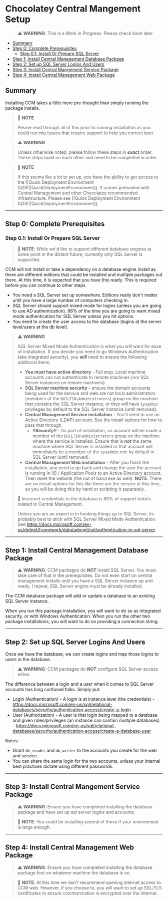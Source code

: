 # Chocolatey Central Mangement Setup

> :warning: **WARNING**: This is a Work in Progress. Please check back later

<!-- TOC depthFrom:2 -->

- [Summary](#summary)
- [Step 0: Complete Prerequisites](#step-0-complete-prerequisites)
  - [Step 0.1: Install Or Prepare SQL Server](#step-01-install-or-prepare-sql-server)
- [Step 1: Install Central Management Database Package](#step-1-install-central-management-database-package)
- [Step 2: Set up SQL Server Logins And Users](#step-2-set-up-sql-server-logins-and-users)
- [Step 3: Install Central Mangement Service Package](#step-3-install-central-mangement-service-package)
- [Step 4: Install Central Management Web Package](#step-4-install-central-management-web-package)

<!-- /TOC -->

## Summary
Installing CCM takes a little more pre-thought than simply running the package installs.


> :memo: **NOTE**
>
> Please read through all of this prior to running installation as you could run into issues that require support to help you correct later.


> :warning: **WARNING**
>
> Unless otherwise noted, please follow these steps in ***exact*** order. These steps build on each other and need to be completed in order.

> :memo: **NOTE**
>
> If this seems like a lot to set up, you have the ability to get access to the [[Quick Deployment Environment (QDE)|QuickDeploymentEnvironment]]. It comes preloaded with Central Management and other Chocolatey recommended infrastructure. Please see [[Quick Deployment Environment (QDE)|QuickDeploymentEnvironment]].

___
## Step 0: Complete Prerequisites

### Step 0.1: Install Or Prepare SQL Server

> :memo: **NOTE**: While we'd like to support different database engines at some point in the distant future, currently only SQL Server is supported.

CCM will not install or take a dependency on a database engine install as there are different editions that could be installed and multiple packages out there. At this time, it is expected that you have this ready. This is required before you can continue to other steps.

* You need a SQL Server set up somewhere. Editions really don't matter until you have a large number of computers checking in.
* SQL Server should support mixed mode for logins (unless you are going to use AD authentication). 98% of the time you are going to want mixed mode authentication for SQL Server unless you hit options.
* You need to create the user access to the database (logins at the server level/users at the db level).

> :warning: **WARNING**
>
> SQL Server Mixed Mode Authentication is what you will want for ease of installation. If you decide you need to go Windows Authentication (aka integrated security), you ***will*** need to ensure the following addtional items:
> * **You *must* have active directory** - Full stop. Local machine accounts can not authenticate to remote machines (nor SQL Server instances on remote machines).
> * **SQL Server machine security** - ensure the domain accounts being used for the service and web are not local administrators (members of the `BUILTIN\Administrators`) group on the machine that contains the SQL Server instance, or they will have `sysadmin` privileges by default to the SQL Server instance (until removed).
> * **Central Management Service installation** - You'll need to use an Active Directory (LDAP) account. See the install options for how to pass that through.
>    * ***!!Security!!*** - As part of installation, an account will be made a member of the `BUILTIN\Administrators` group on the machine where the service is installed. Ensure that is ***not*** the same machine where SQL Server is installed or that account will immediately be a member of the `sysadmin` role by default in SQL Server (until removed).
> * **Central Management Web installation** - After you finish the installation, you need to go back and change the user the account is running in IIS / Application Pools to an Active Directory account. Then reset the website (the out of band exe as well). **NOTE**: There are no install options for this like there are the service at this time, so you will be doing this by hand or scripting it separately.
>
> :memo: Incorrect credentials to the database is 90% of support tickets related to Central Management.
>
>Unless you are an expert in in hooking things up to SQL Server, its probably best to stick with SQL Server Mixed Mode Authentication.
> See https://docs.microsoft.com/en-us/dotnet/framework/data/adonet/sql/authentication-in-sql-server


___
## Step 1: Install Central Management Database Package

> :warning: **WARNING**: CCM packages do ***NOT*** install SQL Server. You must take care of that in the prerequisites. Do not even start on central management installs until you have a SQL Server instance up and ready. I repeat, SQL Server engine must be already installed.

The CCM database package will add or update a database to an existing SQL Server instance.

When you run this package installation, you will want to do so as integrated security, or with Windows Authentication. When you run the other two package installations, you will want to do so providing a connection string.

___
## Step 2: Set up SQL Server Logins And Users

Once we have the database, we can create logins and map those logins to users in the database.

> :warning: **WARNING**: CCM packages do ***NOT*** configure SQL Server access either.

The difference between a login and a user when it comes to SQL Server accounts has long confused folks. Simply put:

* Login (Authentication) - A login is at instance level (the credentials) - https://docs.microsoft.com/en-us/sql/relational-databases/security/authentication-access/create-a-login
* User (Authorization) - A user is that login being mapped to a database and given roles/privileges (an instance can contain multiple databases) - https://docs.microsoft.com/en-us/sql/relational-databases/security/authentication-access/create-a-database-user


Notes:
* Grant `db_reader` and `db_writer` to the accounts you create for the web and service.
* You can share the same login for the two accounts, unless your internal best practices dictate using different passwords.


___
## Step 3: Install Central Mangement Service Package

> :warning: **WARNING**: Ensure you have completed installing the database package and have set up sql server logins and accounts.

> :memo: **NOTE**: You could be installing several of these if your environment is large enough.

___
## Step 4: Install Central Management Web Package

> :warning: **WARNING**: Ensure you have completed installing the database package first on whatever machine the database is on.

> :memo: **NOTE**: At this time we don't recommend opening internet access to CCM web. However, if you choose to, you will want to set up SSL/TLS certificates to ensure communication is encrypted over the internet.
